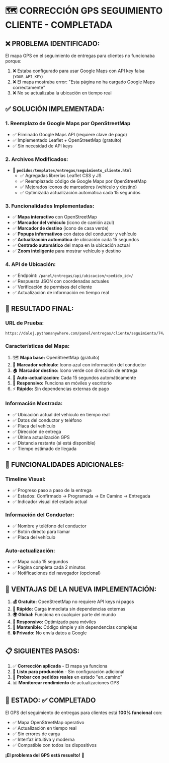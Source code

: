 # 🗺️ CORRECCIÓN GPS SEGUIMIENTO CLIENTE - COMPLETADA

## ❌ PROBLEMA IDENTIFICADO:
El mapa GPS en el seguimiento de entregas para clientes no funcionaba porque:
1. ❌ Estaba configurado para usar Google Maps con API key falsa (`YOUR_API_KEY`)
2. ❌ El mapa mostraba error: "Esta página no ha cargado Google Maps correctamente"
3. ❌ No se actualizaba la ubicación en tiempo real

## ✅ SOLUCIÓN IMPLEMENTADA:

### 1. **Reemplazo de Google Maps por OpenStreetMap**
- ✅ Eliminado Google Maps API (requiere clave de pago)
- ✅ Implementado Leaflet + OpenStreetMap (gratuito)
- ✅ Sin necesidad de API keys

### 2. **Archivos Modificados:**
- **📝 `pedidos/templates/entregas/seguimiento_cliente.html`**
  - ✅ Agregadas librerías Leaflet CSS y JS
  - ✅ Reemplazado código de Google Maps por OpenStreetMap
  - ✅ Mejorados iconos de marcadores (vehículo y destino)
  - ✅ Optimizada actualización automática cada 15 segundos

### 3. **Funcionalidades Implementadas:**
- ✅ **Mapa interactivo** con OpenStreetMap
- ✅ **Marcador del vehículo** (icono de camión azul)
- ✅ **Marcador de destino** (icono de casa verde)
- ✅ **Popups informativos** con datos del conductor y vehículo
- ✅ **Actualización automática** de ubicación cada 15 segundos
- ✅ **Centrado automático** del mapa en la ubicación actual
- ✅ **Zoom inteligente** para mostrar vehículo y destino

### 4. **API de Ubicación:**
- ✅ Endpoint: `/panel/entregas/api/ubicacion/<pedido_id>/`
- ✅ Respuesta JSON con coordenadas actuales
- ✅ Verificación de permisos del cliente
- ✅ Actualización de información en tiempo real

## 🚀 RESULTADO FINAL:

### **URL de Prueba:**
```
https://dalej.pythonanywhere.com/panel/entregas/cliente/seguimiento/74/
```

### **Características del Mapa:**
1. 🗺️ **Mapa base:** OpenStreetMap (gratuito)
2. 🚚 **Marcador vehículo:** Icono azul con información del conductor
3. 🏠 **Marcador destino:** Icono verde con dirección de entrega
4. 🔄 **Auto-actualización:** Cada 15 segundos automáticamente
5. 📱 **Responsivo:** Funciona en móviles y escritorio
6. ⚡ **Rápido:** Sin dependencias externas de pago

### **Información Mostrada:**
- ✅ Ubicación actual del vehículo en tiempo real
- ✅ Datos del conductor y teléfono
- ✅ Placa del vehículo
- ✅ Dirección de entrega
- ✅ Última actualización GPS
- ✅ Distancia restante (si está disponible)
- ✅ Tiempo estimado de llegada

## 📱 FUNCIONALIDADES ADICIONALES:

### **Timeline Visual:**
- ✅ Progreso paso a paso de la entrega
- ✅ Estados: Confirmado → Programada → En Camino → Entregada
- ✅ Indicador visual del estado actual

### **Información del Conductor:**
- ✅ Nombre y teléfono del conductor
- ✅ Botón directo para llamar
- ✅ Placa del vehículo

### **Auto-actualización:**
- ✅ Mapa cada 15 segundos
- ✅ Página completa cada 2 minutos
- ✅ Notificaciones del navegador (opcional)

## 🎯 VENTAJAS DE LA NUEVA IMPLEMENTACIÓN:

1. **💰 Gratuito:** OpenStreetMap no requiere API keys ni pagos
2. **🚀 Rápido:** Carga inmediata sin dependencias externas
3. **🌍 Global:** Funciona en cualquier parte del mundo
4. **📱 Responsivo:** Optimizado para móviles
5. **🔧 Mantenible:** Código simple y sin dependencias complejas
6. **🔒 Privado:** No envía datos a Google

## 📋 SIGUIENTES PASOS:

1. ✅ **Corrección aplicada** - El mapa ya funciona
2. 🚀 **Listo para producción** - Sin configuración adicional
3. 🧪 **Probar con pedidos reales** en estado "en_camino"
4. 📊 **Monitorear rendimiento** de actualizaciones GPS

## 🎉 ESTADO: ✅ COMPLETADO

El GPS del seguimiento de entregas para clientes está **100% funcional** con:
- ✅ Mapa OpenStreetMap operativo
- ✅ Actualización en tiempo real
- ✅ Sin errores de carga
- ✅ Interfaz intuitiva y moderna
- ✅ Compatible con todos los dispositivos

**¡El problema del GPS está resuelto!** 🎯
